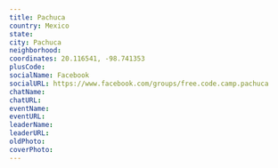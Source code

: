 ```yaml
---
title: Pachuca
country: Mexico
state: 
city: Pachuca
neighborhood: 
coordinates: 20.116541, -98.741353
plusCode:
socialName: Facebook
socialURL: https://www.facebook.com/groups/free.code.camp.pachuca
chatName:
chatURL:
eventName:
eventURL:
leaderName:
leaderURL:
oldPhoto: 
coverPhoto:
---
```

